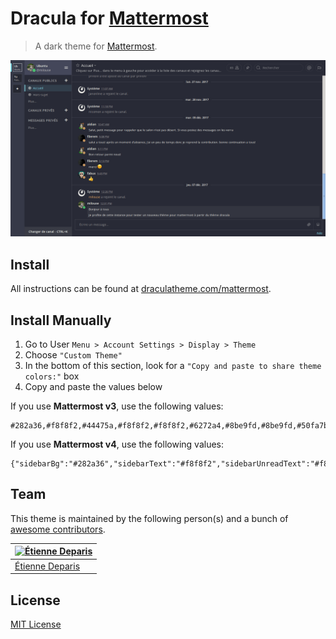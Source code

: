 # Dracula for [Mattermost](https://about.mattermost.com/)

> A dark theme for [Mattermost](https://about.mattermost.com/).

![Screenshot](mattermost.png)

## Install

All instructions can be found at [draculatheme.com/mattermost](https://draculatheme.com/mattermost).

## Install Manually

1. Go to User `Menu > Account Settings > Display > Theme`
2. Choose `"Custom Theme"`
3. In the bottom of this section, look for a `"Copy and paste to share
   theme colors:"` box
4. Copy and paste the values below

If you use **Mattermost v3**, use the following values:

```
#282a36,#f8f8f2,#44475a,#f8f8f2,#f8f8f2,#6272a4,#8be9fd,#8be9fd,#50fa7b,#ffb86c,#ff5555,#f8f8f2,#282a36,#f8f8f2,#ffb86c,#282a36,#8be9fd,#ffb86c,#ff79c6,#282a36,monokai
```

If you use **Mattermost v4**, use the following values:

```
{"sidebarBg":"#282a36","sidebarText":"#f8f8f2","sidebarUnreadText":"#f8f8f2","sidebarTextHoverBg":"#6272a4","sidebarTextActiveBorder":"#8be9fd","sidebarTextActiveColor":"#8be9fd","sidebarHeaderBg":"#44475a","sidebarHeaderTextColor":"#f8f8f2","onlineIndicator":"#50fa7b","awayIndicator":"#ffb86c","mentionBj":"#ff5555","mentionColor":"#f8f8f2","centerChannelBg":"#282a36","centerChannelColor":"#f8f8f2","newMessageSeparator":"#ffb86c","linkColor":"#8be9fd","buttonBg":"#ff79c6","buttonColor":"#282a36","errorTextColor":"#ff5555","mentionHighlightBg":"#282a36","mentionHighlightLink":"#ffb86c","codeTheme":"monokai"}
```

## Team

This theme is maintained by the following person(s) and a bunch of [awesome contributors](https://github.com/dracula/mattermost/graphs/contributors).

[![Étienne Deparis](https://avatars2.githubusercontent.com/u/349239?s=70&v=4)](https://github.com/milouse) |
---- |
[Étienne Deparis](https://github.com/milouse) |


## License

[MIT License](./LICENSE)
